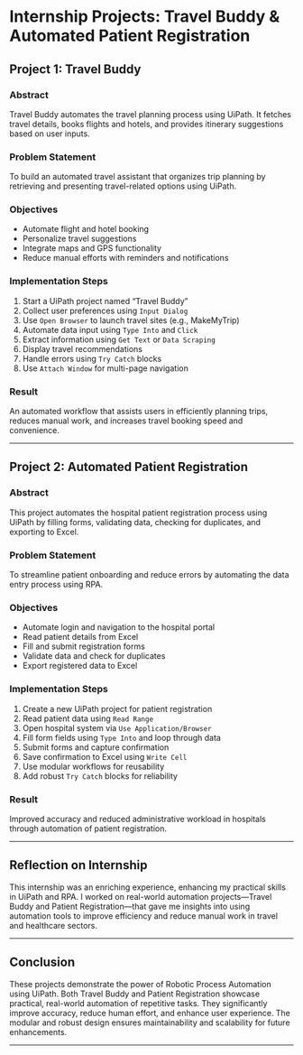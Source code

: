 # Internship Projects: Travel Buddy & Automated Patient Registration
## Project 1: Travel Buddy

### Abstract
Travel Buddy automates the travel planning process using UiPath. It fetches travel details, books flights and hotels, and provides itinerary suggestions based on user inputs.

### Problem Statement
To build an automated travel assistant that organizes trip planning by retrieving and presenting travel-related options using UiPath.

### Objectives
- Automate flight and hotel booking
- Personalize travel suggestions
- Integrate maps and GPS functionality
- Reduce manual efforts with reminders and notifications

### Implementation Steps
1. Start a UiPath project named “Travel Buddy”
2. Collect user preferences using `Input Dialog`
3. Use `Open Browser` to launch travel sites (e.g., MakeMyTrip)
4. Automate data input using `Type Into` and `Click`
5. Extract information using `Get Text` or `Data Scraping`
6. Display travel recommendations
7. Handle errors using `Try Catch` blocks
8. Use `Attach Window` for multi-page navigation

### Result
An automated workflow that assists users in efficiently planning trips, reduces manual work, and increases travel booking speed and convenience.

---

## Project 2: Automated Patient Registration

### Abstract
This project automates the hospital patient registration process using UiPath by filling forms, validating data, checking for duplicates, and exporting to Excel.

### Problem Statement
To streamline patient onboarding and reduce errors by automating the data entry process using RPA.

### Objectives
- Automate login and navigation to the hospital portal
- Read patient details from Excel
- Fill and submit registration forms
- Validate data and check for duplicates
- Export registered data to Excel

### Implementation Steps
1. Create a new UiPath project for patient registration
2. Read patient data using `Read Range`
3. Open hospital system via `Use Application/Browser`
4. Fill form fields using `Type Into` and loop through data
5. Submit forms and capture confirmation
6. Save confirmation to Excel using `Write Cell`
7. Use modular workflows for reusability
8. Add robust `Try Catch` blocks for reliability

### Result
Improved accuracy and reduced administrative workload in hospitals through automation of patient registration.

---

## Reflection on Internship

This internship was an enriching experience, enhancing my practical skills in UiPath and RPA. I worked on real-world automation projects—Travel Buddy and Patient Registration—that gave me insights into using automation tools to improve efficiency and reduce manual work in travel and healthcare sectors.

---

## Conclusion

These projects demonstrate the power of Robotic Process Automation using UiPath. Both Travel Buddy and Patient Registration showcase practical, real-world automation of repetitive tasks. They significantly improve accuracy, reduce human effort, and enhance user experience. The modular and robust design ensures maintainability and scalability for future enhancements.

---
